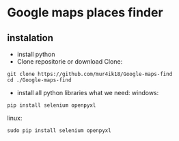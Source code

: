 # Google maps places finder

## instalation 
* install python
* Clone repositorie or download
Clone:
```
git clone https://github.com/mur4ik18/Google-maps-find
cd ./Google-maps-find
```
* install all python libraries what we need:
windows:
```
pip install selenium openpyxl
```
linux:
```
sudo pip install selenium openpyxl
```


